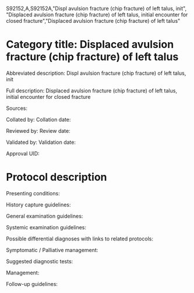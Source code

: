 S92152,A,S92152A,"Displ avulsion fracture (chip fracture) of left talus, init", "Displaced avulsion fracture (chip fracture) of left talus, initial encounter for closed fracture","Displaced avulsion fracture (chip fracture) of left talus"
# Category title: Displaced avulsion fracture (chip fracture) of left talus

Abbreviated description: Displ avulsion fracture (chip fracture) of left talus, init

Full description: Displaced avulsion fracture (chip fracture) of left talus, initial encounter for closed fracture

Sources:

Collated by:
Collation date:

Reviewed by:
Review date:

Validated by:
Validation date:

Approval UID:

# Protocol description

Presenting conditions:

History capture guidelines:

General examination guidelines:

Systemic examination guidelines:

Possible differential diagnoses with links to related protocols:

Symptomatic / Palliative management:

Suggested diagnostic tests:

Management:

Follow-up guidelines:
